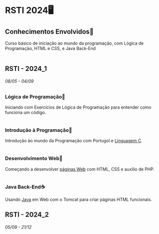 # RSTI 2024🖥️


## Conhecimentos Envolvidos🧠
Curso básico de iniciação ao mundo da programação, com Lógica de Programação, HTML e CSS, e Java Back-End
<br><br>

## RSTI - 2024_1
###### 08/05 - 04/09

### Lógica de Programação🧮
Iniciando com Exercícios de Lógica de Programação para entender como funciona um código.
<br><br>

### Introdução à Programação📌
Introdução ào mundo da Programação com Portugol e <a href="https://github.com/Guilherme-Thunder/RSTI/tree/main/RSTI_1/C">Linguagem C</a>.
<br><br>

### Desenvolvimento Web📶
Começando a desenvolver <a href="https://github.com/Mathiack/RSTI_1/tree/main/RSTI_1/HTML_CSS">páginas Web</a> com HTML, CSS e auxílio de PHP.
<br><br>

### Java Back-End☕
Usando <a href="https://github.com/Guilherme-Thunder/RSTI_1/tree/main/RSTI_1/Java">Java</a> em Web com o Tomcat para criar páginas HTML funcionais.

## RSTI - 2024_2
###### 05/09 - 21/12

